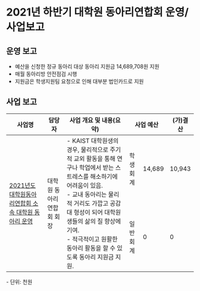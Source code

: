 2021년 하반기 대학원 동아리연합회 운영/사업보고
===

## 운영 보고
- 예산을 신청한 정규 동아리 대상 동아리 지원금 14,689,708원 지원
- 매월 동아리방 안전점검 시행
- 지원금은 학생지원팀 요청으로 인해 대부분 법인카드로 지원

## 사업 보고
<table>
<thead>
  <tr>
    <th>사업명</th>
    <th>담당자</th>
    <th>사업 개요 및 내용(요약)</th>
    <th colspan="2">사업 예산</th>
    <th>(가)결산</th>
  </tr>
</thead>
<tbody>
  <tr>
    <td rowspan="2"><a href="2021년-하반기-대학원-총학생회-자치단체-사업보고서/2021년도_대학원동아리연합회_소속_대학원_동아리_운영.md"> 2021년도 대학원동아리연합회 소속 대학원 동아리 운영</a></td>
    <td rowspan="2">대학원 동아리연합회 회장</td>
    <td rowspan="2">- KAIST 대학원생의 경우, 물리적으로 주기적 교외 활동을 통해 연구나 학업에서 받는 스트레스를 해소하기에 어려움이 있음.<br>- 교내 동아리는 물리적 거리도 가깝고 공감대 형성이 되어 대학원생들의 삶의 질 향상에 기여.<br>- 적극적이고 원활한 동아리 활동을 할 수 있도록 동아리 지원금 지원.</td>
    <td>학생회계</td>
    <td>14,689</td>
    <td>10,943</td>
  </tr>
  
  <tr>
    <td>일반회계</td>
    <td>0</td>
    <td>0</td>
  </tr>
 
</tbody>
</table>
    - 단위: 천원
